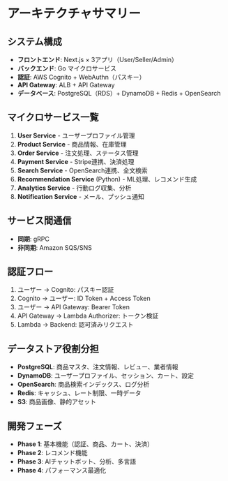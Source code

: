 # アーキテクチャサマリー

## システム構成
- **フロントエンド**: Next.js × 3アプリ（User/Seller/Admin）
- **バックエンド**: Go マイクロサービス
- **認証**: AWS Cognito + WebAuthn（パスキー）
- **API Gateway**: ALB + API Gateway
- **データベース**: PostgreSQL（RDS）+ DynamoDB + Redis + OpenSearch

## マイクロサービス一覧
1. **User Service** - ユーザープロファイル管理
2. **Product Service** - 商品情報、在庫管理  
3. **Order Service** - 注文処理、ステータス管理
4. **Payment Service** - Stripe連携、決済処理
5. **Search Service** - OpenSearch連携、全文検索
6. **Recommendation Service** (Python) - ML処理、レコメンド生成
7. **Analytics Service** - 行動ログ収集、分析
8. **Notification Service** - メール、プッシュ通知

## サービス間通信
- **同期**: gRPC
- **非同期**: Amazon SQS/SNS

## 認証フロー
1. ユーザー → Cognito: パスキー認証
2. Cognito → ユーザー: ID Token + Access Token  
3. ユーザー → API Gateway: Bearer Token
4. API Gateway → Lambda Authorizer: トークン検証
5. Lambda → Backend: 認可済みリクエスト

## データストア役割分担
- **PostgreSQL**: 商品マスタ、注文情報、レビュー、業者情報
- **DynamoDB**: ユーザープロファイル、セッション、カート、設定
- **OpenSearch**: 商品検索インデックス、ログ分析
- **Redis**: キャッシュ、レート制限、一時データ
- **S3**: 商品画像、静的アセット

## 開発フェーズ
- **Phase 1**: 基本機能（認証、商品、カート、決済）
- **Phase 2**: レコメンド機能
- **Phase 3**: AIチャットボット、分析、多言語
- **Phase 4**: パフォーマンス最適化